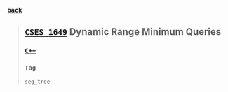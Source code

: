 <link id="style_css" rel="stylesheet" type="text/css" href="/OJ_ans/style.css">

### [`back`](../)

> ## [`CSES 1649`] Dynamic Range Minimum Queries
> [`CSES 1649`]:https://cses.fi/problemset/task/1649/
> ### [`C++`](https://gist.github.com/KagariET01/4a7000981829f5a813d6588633f12031)
> ### `Tag`
> ```txt
> seg_tree
> ```

